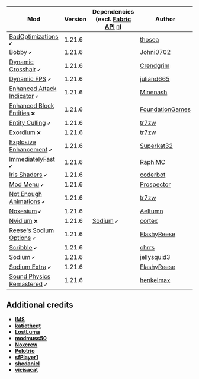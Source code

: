| Mod | Version | Dependencies (excl. [Fabric API][url-fabric-api] `🔗`) | Author | CDN |
|-----|---------|--------------------------------------------------------|--------|-----|
| [BadOptimizations][url-bad-optimizations] `✔️`                  | 1.21.6 |                           | [thosea][url-thosea]                   | __Modrinth__ |
| [Bobby][url-bobby] `✔️`                                         | 1.21.6 |                           | [Johni0702][url-johni0702]             | __Modrinth__ |
| [Dynamic Crosshair][url-dynamic-crosshair] `✔️`                 | 1.21.6 |                           | [Crendgrim][url-crendgrim]             | __Modrinth__ |
| [Dynamic FPS][url-dynamic-fps] `✔️`                             | 1.21.6 |                           | [juliand665][url-juliand665]           | __Modrinth__ |
| [Enhanced Attack Indicator][url-enhanced-attack-indicator] `✔️` | 1.21.6 |                           | [Minenash][url-minenash]               | __Modrinth__ |
| [Enhanced Block Entities][url-enhanced-block-entities] `❌`     | 1.21.6 |                           | [FoundationGames][url-foundationgames] | __Modrinth__ |
| [Entity Culling][url-entity-culling] `✔️`                       | 1.21.6 |                           | [tr7zw][url-tr7zw]                     | __Modrinth__ |
| [Exordium][url-exordium] `❌`                                   | 1.21.6 |                           | [tr7zw][url-tr7zw]                     | __Modrinth__ |
| [Explosive Enhancement][url-explosive-enhancement] `✔️`         | 1.21.6 |                           | [Superkat32][url-superkat32]           | __Modrinth__ |
| [ImmediatelyFast][url-immediately-fast] `✔️`                    | 1.21.6 |                           | [RaphiMC][url-raphimc]                 | __Modrinth__ |
| [Iris Shaders][url-iris-shaders] `✔️`                           | 1.21.6 |                           | [coderbot][url-coderbot]               | __Modrinth__ |
| [Mod Menu][url-mod-menu] `✔️`                                   | 1.21.6 |                           | [Prospector][url-prospector]           | __Modrinth__ |
| [Not Enough Animations][url-not-enough-animations] `✔️`         | 1.21.6 |                           | [tr7zw][url-tr7zw]                     | __Modrinth__ |
| [Noxesium][url-noxesium] `✔️`                                   | 1.21.6 |                           | [Aeltumn][url-aeltumn]                 | __Modrinth__ |
| [Nvidium][url-nvidium] `❌`                                     | 1.21.6 | [Sodium][url-sodium] `✔️` | [cortex][url-cortex]                   | __Modrinth__ |
| [Reese's Sodium Options][url-reeses-sodium-options] `✔️`        | 1.21.6 |                           | [FlashyReese][url-flashy-reese]        | __Modrinth__ |
| [Scribble][url-scribble] `✔️`                                   | 1.21.6 |                           | [chrrs][url-chrrs]                     | __Modrinth__ |
| [Sodium][url-sodium] `✔️`                                       | 1.21.6 |                           | [jellysquid3][url-jellysquid3]         | __Modrinth__ |
| [Sodium Extra][url-sodium-extra] `✔️`                           | 1.21.6 |                           | [FlashyReese][url-flashy-reese]        | __Modrinth__ |
| [Sound Physics Remastered][url-sound-physics-remastered] `✔️`   | 1.21.6 |                           | [henkelmax][url-henkelmax]             | __Modrinth__ |

## Additional credits
- [__IMS__][url-ims]
- [__katietheqt__][url-katietheqt]
- [__LostLuma__][url-lostluma]
- [__modmuss50__][url-modmuss50]
- [__Noxcrew__][url-noxcrew]
- [__Pelotrio__][url-pelotrio]
- [__sfPlayer1__][url-sfplayer1]
- [__shedaniel__][url-shedaniel]
- [__vicisacat__][url-vicisacat]

<!-- authors -->
[url-aeltumn]: <https://modrinth.com/user/Aeltumn>
[url-chrrs]: <https://modrinth.com/user/chrrs>
[url-coderbot]: <https://modrinth.com/user/coderbot>
[url-cortex]: <https://modrinth.com/user/cortex>
[url-crendgrim]: <https://modrinth.com/user/Crendgrim>
[url-flashy-reese]: <https://modrinth.com/user/FlashyReese>
[url-foundationgames]: <https://modrinth.com/user/FoundationGames>
[url-henkelmax]: <https://modrinth.com/user/henkelmax>
[url-ims]: <https://modrinth.com/user/IMS>
[url-jellysquid3]: <https://modrinth.com/user/jellysquid3>
[url-johni0702]: <https://modrinth.com/user/Johni0702>
[url-juliand665]: <https://modrinth.com/user/juliand665>
[url-katietheqt]: <https://modrinth.com/user/katietheqt>
[url-lostluma]: <https://modrinth.com/user/LostLuma>
[url-minenash]: <https://modrinth.com/user/Minenash>
[url-modmuss50]: <https://modrinth.com/user/modmuss50>
[url-notryken]: <https://modrinth.com/user/NotRyken>
[url-noxcrew]: <https://modrinth.com/user/Noxcrew>
[url-pelotrio]: <https://modrinth.com/user/Pelotrio>
[url-prospector]: <https://modrinth.com/user/Prospector>
[url-raphimc]: <https://modrinth.com/user/RaphiMC>
[url-sfplayer1]: <https://modrinth.com/user/sfPlayer1>
[url-shedaniel]: <https://modrinth.com/user/shedaniel>
[url-superkat32]: <https://modrinth.com/user/Superkat32>
[url-thosea]: <https://modrinth.com/user/thosea>
[url-tr7zw]: <https://modrinth.com/user/tr7zw>
[url-vicisacat]: <https://modrinth.com/user/vicisacat>
<!-- mods -->
[url-bad-optimizations]: <https://cdn.modrinth.com/data/g96Z4WVZ/versions/VLDb95oX/BadOptimizations-2.2.3-1.21.2-21.6.jar>
[url-bobby]: <https://cdn.modrinth.com/data/M08ruV16/versions/ODwC9dEb/bobby-5.2.8%2Bmc1.21.6.jar>
[url-dynamic-crosshair]: <https://cdn.modrinth.com/data/ZcR9weSm/versions/dSPRONS8/dynamiccrosshair-9.6%2B1.21.6-fabric.jar>
[url-dynamic-fps]: <https://cdn.modrinth.com/data/LQ3K71Q1/versions/AHcEGvdn/dynamic-fps-3.9.5%2Bminecraft-1.21.6-fabric.jar>
[url-enhanced-attack-indicator]: <https://cdn.modrinth.com/data/eTy17BBS/versions/qTOpGCXp/enhanced_attack_indicator-1.1.1%2B1.21.5.jar>
[url-enhanced-block-entities]: <https://cdn.modrinth.com/data/OVuFYfre/versions/YokFoILZ/enhancedblockentities-0.11.3%2B1.21.4.jar>
[url-entity-culling]: <https://cdn.modrinth.com/data/NNAgCjsB/versions/BRJboQUV/entityculling-fabric-1.8.0-mc1.21.6.jar>
[url-exordium]: <https://cdn.modrinth.com/data/DynYZEae/versions/map5Ojxn/exordium-fabric-1.4.1-mc1.21.4.jar>
[url-explosive-enhancement]: <https://cdn.modrinth.com/data/OSQ8mw2r/versions/uENUGvIY/explosive-enhancement-1.3.0-1.21.4.jar>
[url-fabric-api]: <https://cdn.modrinth.com/data/P7dR8mSH/versions/b2dnY6PN/fabric-api-0.128.0%2B1.21.6.jar>
[url-fabric-language-kotlin]: <https://cdn.modrinth.com/data/Ha28R6CL/versions/E4WyjCxJ/fabric-language-kotlin-1.13.2%2Bkotlin.2.1.20.jar>
[url-immediately-fast]: <https://cdn.modrinth.com/data/5ZwdcRci/versions/fjgmP9rv/ImmediatelyFast-Fabric-1.10.1%2B1.21.6.jar>
[url-iris-shaders]: <https://cdn.modrinth.com/data/YL57xq9U/versions/Ga9fyDY6/iris-fabric-1.9.0%2Bmc1.21.6.jar>
[url-mod-menu]: <https://cdn.modrinth.com/data/mOgUt4GM/versions/JY1tNj8H/modmenu-15.0.0-beta.3.jar>
[url-not-enough-animations]: <https://cdn.modrinth.com/data/MPCX6s5C/versions/abRrYt49/notenoughanimations-fabric-1.10.0-mc1.21.6.jar>
[url-noxesium]: <https://cdn.modrinth.com/data/Kw7Sm3Xf/versions/4SZsFW6S/noxesium-fabric-2.7.6.jar>
[url-nvidium]: <https://cdn.modrinth.com/data/SfMw2IZN/versions/3L83QwKZ/nvidium-0.3.1.jar>
[url-reeses-sodium-options]: <https://cdn.modrinth.com/data/Bh37bMuy/versions/AgGRyydH/reeses-sodium-options-fabric-1.8.4%2Bmc1.21.6.jar>
[url-scribble]: <https://cdn.modrinth.com/data/yXAvIk0x/versions/N99ennkW/Scribble-1.5.2%2Bmc1.21.5-fabric.jar>
[url-sodium]: <https://cdn.modrinth.com/data/AANobbMI/versions/ND4ROcMQ/sodium-fabric-0.6.13%2Bmc1.21.6.jar>
[url-sodium-extra]: <https://cdn.modrinth.com/data/PtjYWJkn/versions/v7JHUEiF/sodium-extra-fabric-0.6.6%2Bmc1.21.6.jar>
[url-sound-physics-remastered]: <https://cdn.modrinth.com/data/qyVF9oeo/versions/tSRYMFnW/sound-physics-remastered-fabric-1.21.6-1.4.14.jar>
